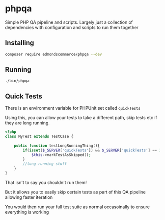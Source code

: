 # phpqa
Simple PHP QA pipeline and scripts. Largely just a collection of dependencies with configuration and scripts to run them together


## Installing

```bash
composer require edmondscommerce/phpqa --dev
```

## Running

```bash
./bin/phpqa
```

## Quick Tests

There is an environment variable for PHPUnit set called `quickTests`

Using this, you can allow your tests to take a different path, skip tests etc if they are long running. 

```php
<?php
class MyTest extends TestCase {
    
    public function testLongRunningThing(){
        if(isset($_SERVER['quickTests']) && $_SERVER['quickTests'] == 1){
            $this->markTestAsSkipped();
        }
        //long running stuff
    }
}
```

That isn't to say you shouldn't run them!

But it allows you to easily skip certain tests as part of this QA pipeline allowing faster iteration

You would then run your full test suite as normal occasoinally to ensure everything is working
